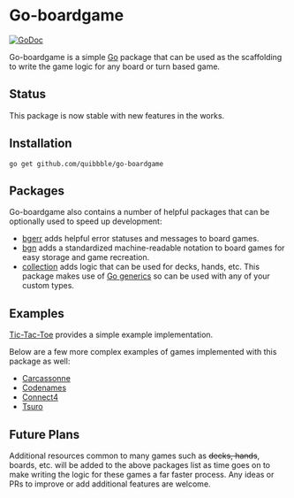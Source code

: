 # Go-boardgame

[![GoDoc](https://godoc.org/github.com/quibbble/go-boardgame?status.svg)](https://godoc.org/github.com/quibbble/go-boardgame)

Go-boardgame is a simple [Go](https://golang.org) package that can be used as the scaffolding to write the game logic for any board or turn based game.

## Status

This package is now stable with new features in the works. 

## Installation

```
go get github.com/quibbble/go-boardgame
```

## Packages

Go-boardgame also contains a number of helpful packages that can be optionally used to speed up development:

- [bgerr](https://github.com/quibbble/go-boardgame/tree/main/pkg/bgerr) adds helpful error statuses and messages to board games.
- [bgn](https://github.com/quibbble/go-boardgame/tree/main/pkg/bgn) adds a standardized machine-readable notation to board games for easy storage and game recreation.
- [collection](https://github.com/quibbble/go-boardgame/tree/main/pkg/collection) adds logic that can be used for decks, hands, etc. This package makes use of [Go generics](https://go.dev/doc/tutorial/generics) so can be used with any of your custom types.

## Examples

[Tic-Tac-Toe](https://github.com/quibbble/go-boardgame/tree/main/examples/tictactoe) provides a simple example implementation.

Below are a few more complex examples of games implemented with this package as well:

- [Carcassonne](https://github.com/quibbble/go-carcassonne)
- [Codenames](https://github.com/quibbble/go-codenames)
- [Connect4](https://github.com/quibbble/go-connect4)
- [Tsuro](https://github.com/quibbble/go-tsuro)

## Future Plans

Additional resources common to many games such as ~~decks, hands~~, boards, etc. will be added to the above packages list as time goes on to make writing the logic for these games a far faster process. Any ideas or PRs to improve or add additional features are welcome.

